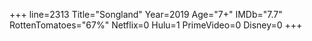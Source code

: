 +++
line=2313
Title="Songland"
Year=2019
Age="7+"
IMDb="7.7"
RottenTomatoes="67%"
Netflix=0
Hulu=1
PrimeVideo=0
Disney=0
+++

